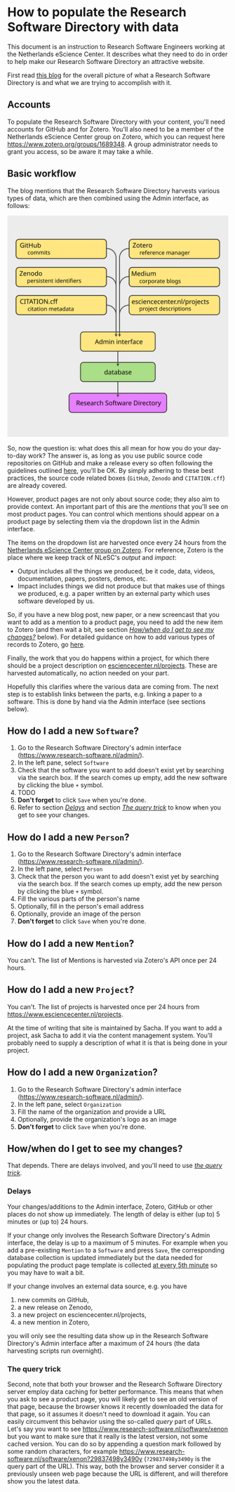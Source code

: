 # How to populate the Research Software Directory with data

This document is an instruction to Research Software Engineers working at the
Netherlands eScience Center. It describes what they need to do in order to help
make our Research Software Directory an attractive website.

First read [this
blog](https://github.com/jspaaks/cff-hackday-blog/blob/master/blog.md) for the
overall picture of what a Research Software Directory is and what we are trying
to accomplish with it.

## Accounts

To populate the Research Software Directory with your content, you'll need accounts for GitHub and for Zotero. You'll also need to be a member of the Netherlands eScience Center group on Zotero, which you can request here https://www.zotero.org/groups/1689348.
A group administrator needs to grant you access, so be aware it may take a while.

## Basic workflow

The blog mentions that the Research Software Directory harvests various types of data, which are then combined using the Admin interface, as follows:

![data-sources.svg](data-sources.svg)

So, now the question is: what does this all mean for how you do your day-to-day work? The answer is, as long as you use public source code repositories on GitHub and make a release every so often following the guidelines outlined [here](https://guide.esciencecenter.nl/citable_software/making_software_citable.html), you'll be OK. By simply adhering to these best practices, the source code related boxes (``GitHub``, ``Zenodo`` and ``CITATION.cff``) are already covered.

However, product pages are not only about source code; they also aim to provide context. An important part of this are the _mentions_ that you'll see on most product pages. You can control which mentions should appear on a product page by selecting them via the dropdown list in the Admin interface. 

The items on the  dropdown list are harvested once every 24 hours from the [Netherlands eScience Center group on Zotero](https://www.zotero.org/groups/1689348). For reference, Zotero is the place where we keep track of NLeSC's _output_ and _impact_:

- Output includes all the things we produced, be it code, data, videos, documentation, papers, posters, demos, etc.
- Impact includes things we did not produce but that makes use of things we produced, e.g. a paper written by an external party which uses software developed by us.

So, if you have a new blog post, new paper, or a new screencast that you want to add as a mention to a product page, you need to add the new item to Zotero (and then wait a bit, see section [_How/when do I get to see my changes?_](#howwhen-do-i-get-to-see-my-changes) below). For detailed guidance on how to add various types of records to Zotero, go [here](zotero.md).

Finally, the work that you do happens within a project, for which there should be a project description on [esciencecenter.nl/projects](https://esciencecenter.nl/projects). These are harvested automatically, no action needed on your part.

Hopefully this clarifies where the various data are coming from. The next step is to establish links between the parts, e.g. linking a paper to a software. This is done by hand via the Admin interface (see sections below).

## How do I add a new ``Software``?

1. Go to the Research Software Directory's admin interface (https://www.research-software.nl/admin/).
1. In the left pane, select ``Software``
1. Check that the software you want to add doesn't exist yet by searching via the
search box. If the search comes up empty, add the new software by clicking the
blue ``+`` symbol.
1. TODO
1. **Don't forget** to click ``Save`` when you're done.
1. Refer to section [_Delays_](#delays) and section [_The query trick_](#the-query-trick) to know when you get to see your changes.

## How do I add a new ``Person``?

1. Go to the Research Software Directory's admin interface (https://www.research-software.nl/admin/).
1. In the left pane, select ``Person``
1. Check that the person you want to add doesn't exist yet by searching via the
search box. If the search comes up empty, add the new person by clicking the
blue ``+`` symbol.
1. Fill the various parts of the person's name
1. Optionally, fill in the person's email address
1. Optionally, provide an image of the person
1. **Don't forget** to click ``Save`` when you're done.

## How do I add a new ``Mention``?

You can't. The list of Mentions is harvested via Zotero's API once per 24 hours.

## How do I add a new ``Project``?

You can't. The list of projects is harvested once per 24 hours from
https://www.esciencecenter.nl/projects.

At the time of writing that site is maintained by Sacha. If you want to add a
project, ask Sacha to add it via the content management system. You'll probably
need to supply a description of what it is that is being done in your project.

## How do I add a new ``Organization``?

1. Go to the Research Software Directory's admin interface (https://www.research-software.nl/admin/).
1. In the left pane, select ``Organization``
1. Fill the name of the organization and provide a URL
1. Optionally, provide the organization's logo as an image
1. **Don't forget** to click ``Save`` when you're done.

## How/when do I get to see my changes?

That depends. There are delays involved, and you'll need to use [_the query trick_](#the-query-trick).

### Delays

Your changes/additions to the Admin interface, Zotero, GitHub or other places do not show up immediately. The length of delay is either (up to) 5 minutes or (up to) 24 hours.

If your change only involves the Research Software Directory's Admin interface, the delay is up to a maximum of 5 minutes. For example when you add a pre-existing ``Mention`` to a ``Software`` and press ``Save``, the corresponding database collection is updated immediately but the data needed for populating the product page template is collected [at every 5th minute](https://crontab.guru/#*/5_*_*_*_*) so you may have to wait a bit.

If your change involves an external data source, e.g. you have
1. new commits on GitHub,
1. a new release on Zenodo,
1. a new project on esciencecenter.nl/projects,
1. a new mention in Zotero,

you will only see the resulting data show up in the Research Software Directory's Admin interface after a maximum of 24 hours (the data harvesting scripts run overnight).

### The query trick

Second, note that both your browser and the Research Software Directory server employ data caching for better performance. This means that when you ask to see a product page, you will likely get to see an old version of that page, because the browser knows it recently downloaded the data for that page, so it assumes it doesn't need to download it again. You can easily circumvent this behavior using the so-called _query_ part of URLs. Let's say you want to see  https://www.research-software.nl/software/xenon
but you want to make sure that it really is the latest version, not some cached version. You can do so by appending a question mark followed by some random characters, for example https://www.research-software.nl/software/xenon?29837498y3490y
(``?29837498y3490y`` is the query part of the URL). This way, both the browser and server consider it a previously unseen web page because the URL is different, and will therefore show you the latest data. 
